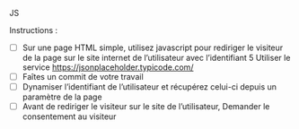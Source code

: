 JS

Instructions : 
 - [ ] Sur une page HTML simple, utilisez javascript pour rediriger le visiteur de la page sur le site internet de l’utilisateur avec l’identifiant 5 Utiliser le service https://jsonplaceholder.typicode.com/
 - [ ] Faîtes un commit de votre travail
 - [ ] Dynamiser l’identifiant de l’utilisateur et récupérez celui-ci depuis un paramètre de la page
 - [ ] Avant de rediriger le visiteur sur le site de l’utilisateur, Demander le consentement au visiteur
